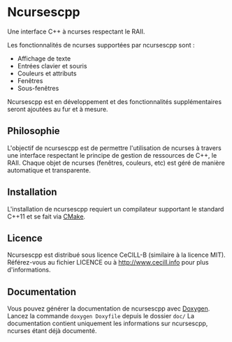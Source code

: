 # Ncursescpp

Une interface C++ à ncurses respectant le RAII.

Les fonctionnalités de ncurses supportées par ncursescpp sont :

* Affichage de texte
* Entrées clavier et souris
* Couleurs et attributs
* Fenêtres
* Sous-fenêtres

Ncursescpp est en développement et des fonctionnalités supplémentaires seront ajoutées au fur et à mesure.

## Philosophie

L'objectif de ncursescpp est de permettre l'utilisation de ncurses à travers une interface respectant le principe de gestion de ressources de C++, le RAII. Chaque objet de ncurses (fenêtres, couleurs, etc) est géré de manière automatique et transparente.

## Installation

L'installation de ncursescpp requiert un compilateur supportant le standard C++11 et se fait via [CMake](http://www.cmake.org).

## Licence

Ncursescpp est distribué sous licence CeCILL-B (similaire à la licence MIT). Référez-vous au fichier LICENCE ou à http://www.cecill.info pour plus d'informations.

## Documentation

Vous pouvez générer la documentation de ncursescpp avec [Doxygen](http://www.doxygen.org/index.html). Lancez la commande `doxygen Doxyfile` depuis le dossier `doc/` La documentation contient uniquement les informations sur ncursescpp, ncurses étant déjà documenté.
